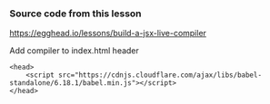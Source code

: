 ### Source code from this lesson
https://egghead.io/lessons/build-a-jsx-live-compiler

Add compiler to index.html header

    <head>
        <script src="https://cdnjs.cloudflare.com/ajax/libs/babel-standalone/6.18.1/babel.min.js"></script>
    </head>
